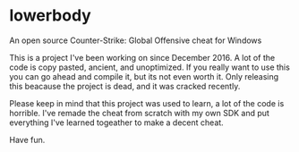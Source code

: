 # lowerbody
An open source Counter-Strike: Global Offensive cheat for Windows

This is a project I've been working on since December 2016. A lot of the code is copy pasted, ancient, and unoptimized. If you really want to use this
you can go ahead and compile it, but its not even worth it. Only releasing this beacause the project is dead, and it was cracked recently.

Please keep in mind that this project was used to learn, a lot of the code is horrible. I've remade the cheat from scratch with my own SDK
and put everything I've learned togeather to make a decent cheat.

Have fun.
